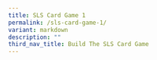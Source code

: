 ```yaml
---
title: SLS Card Game 1
permalink: /sls-card-game-1/
variant: markdown
description: ""
third_nav_title: Build The SLS Card Game
---
```

